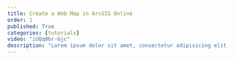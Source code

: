 ```yaml
---
title: Create a Web Map in ArcGIS Online
order: 1
published: True
categories: [tutorials]
video: "iUQq0br-Gjc"
description: "Lorem ipsum dolor sit amet, consectetur adipisicing elit, sed do eiusmod tempor incididunt ut labore et dolore magna aliqua. Ut enim ad minim veniam"
---
```

